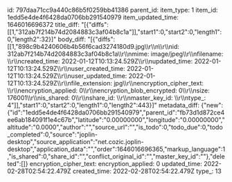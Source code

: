 id: 797daa71cc9a440c86b5f0259bb41386
parent_id: 
item_type: 1
item_id: 1edd5e4de4f6428da0706bb291540979
item_updated_time: 1646016696372
title_diff: "[{\"diffs\":[[1,\"312ab7f214b74d2084883c3af04b8c1a\"]],\"start1\":0,\"start2\":0,\"length1\":0,\"length2\":32}]"
body_diff: "[{\"diffs\":[[1,\"898c9b4240606b4b56f6cad3274180d9.jpg\\\r\\\n\\\r\\\nid: 312ab7f214b74d2084883c3af04b8c1a\\\r\\\nmime: image/jpeg\\\r\\\nfilename: \\\r\\\ncreated_time: 2022-01-12T10:13:24.529Z\\\r\\\nupdated_time: 2022-01-12T10:13:24.529Z\\\r\\\nuser_created_time: 2022-01-12T10:13:24.529Z\\\r\\\nuser_updated_time: 2022-01-12T10:13:24.529Z\\\r\\\nfile_extension: jpg\\\r\\\nencryption_cipher_text: \\\r\\\nencryption_applied: 0\\\r\\\nencryption_blob_encrypted: 0\\\r\\\nsize: 176001\\\r\\\nis_shared: 0\\\r\\\nshare_id: \\\r\\\nmaster_key_id: \\\r\\\ntype_: 4\"]],\"start1\":0,\"start2\":0,\"length1\":0,\"length2\":443}]"
metadata_diff: {"new":{"id":"1edd5e4de4f6428da0706bb291540979","parent_id":"fb73d1d872ce4ee6ab184091f1e4c67b","latitude":"0.00000000","longitude":"0.00000000","altitude":"0.0000","author":"","source_url":"","is_todo":0,"todo_due":0,"todo_completed":0,"source":"joplin-desktop","source_application":"net.cozic.joplin-desktop","application_data":"","order":1646016696365,"markup_language":1,"is_shared":0,"share_id":"","conflict_original_id":"","master_key_id":""},"deleted":[]}
encryption_cipher_text: 
encryption_applied: 0
updated_time: 2022-02-28T02:54:22.479Z
created_time: 2022-02-28T02:54:22.479Z
type_: 13